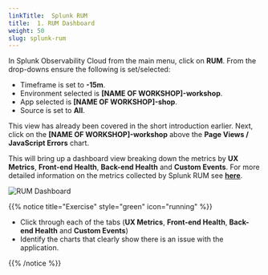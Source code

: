 ```yaml
---
linkTitle:  Splunk RUM
title:  1. RUM Dashboard
weight: 50
slug: splunk-rum
---
```


In Splunk Observability Cloud from the main menu, click on **RUM**. From the drop-downs ensure the following is set/selected:

* Timeframe is set to **-15m**.
* Environment selected is **[NAME OF WORKSHOP]-workshop**.
* App selected is **[NAME OF WORKSHOP]-shop**.
* Source is set to **All**.

This view has already been covered in the short introduction earlier. Next, click on the **[NAME OF WORKSHOP]-workshop** above the **Page Views / JavaScript Errors** chart.

This will bring up a dashboard view breaking down the metrics by **UX Metrics**, **Front-end Health**, **Back-end Health** and **Custom Events**. For more detailed information on the metrics collected by Splunk RUM see [**here**](https://docs.splunk.com/observability/en/gdi/get-data-in/rum/browser/rum-browser-data-model.html#rum-browser-data).

![RUM Dashboard](../images/rum-dashboard.png)

{{% notice title="Exercise" style="green" icon="running" %}}

* Click through each of the tabs (**UX Metrics**, **Front-end Health**, **Back-end Health** and **Custom Events**)
* Identify the charts that clearly show there is an issue with the application.

{{% /notice %}}
